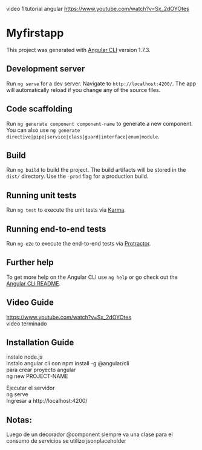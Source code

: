 video 1 tutorial angular  https://www.youtube.com/watch?v=Sx_2dOYOtes
# Myfirstapp

This project was generated with [Angular CLI](https://github.com/angular/angular-cli) version 1.7.3.

## Development server

Run `ng serve` for a dev server. Navigate to `http://localhost:4200/`. The app will automatically reload if you change any of the source files.

## Code scaffolding

Run `ng generate component component-name` to generate a new component. You can also use `ng generate directive|pipe|service|class|guard|interface|enum|module`.

## Build

Run `ng build` to build the project. The build artifacts will be stored in the `dist/` directory. Use the `-prod` flag for a production build.

## Running unit tests

Run `ng test` to execute the unit tests via [Karma](https://karma-runner.github.io).

## Running end-to-end tests

Run `ng e2e` to execute the end-to-end tests via [Protractor](http://www.protractortest.org/).

## Further help

To get more help on the Angular CLI use `ng help` or go check out the [Angular CLI README](https://github.com/angular/angular-cli/blob/master/README.md).


## Video Guide
https://www.youtube.com/watch?v=Sx_2dOYOtes
<br />
video terminado
<br/>

## Installation Guide
instalo node.js<br/>
instalo angular cli con
npm install -g @angular/cli<br/>
para crear proyecto angular<br/>
ng new PROJECT-NAME

Ejecutar el servidor<br/>
ng serve<br/>
Ingresar a http://localhost:4200/

## Notas:
Luego de un decorador @component siempre va una clase
para el consumo de servicios se utilizo jsonplaceholder